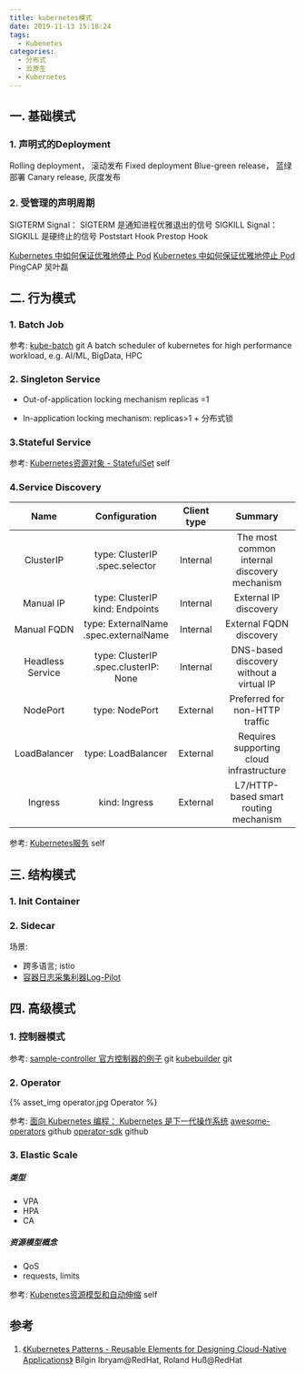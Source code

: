 ```yaml
---
title: kubernetes模式
date: 2019-11-13 15:18:24
tags:
  - Kubenetes
categories:
  - 分布式 
  - 云原生
  - Kubernetes  
---
```


<p></p>
<!-- more -->

## 一. 基础模式

### 1. 声明式的Deployment
   Rolling deployment， 滚动发布
   Fixed deployment
   Blue-green release， 蓝绿部署
   Canary release, 灰度发布

### 2. 受管理的声明周期
   SIGTERM Signal：  SIGTERM 是通知进程优雅退出的信号
   SIGKILL Signal： SIGKILL 是硬终止的信号
   Poststart Hook
   Prestop Hook

   [Kubernetes 中如何保证优雅地停止 Pod](https://aleiwu.com/post/tidb-opeartor-webhook) 
   [Kubernetes 中如何保证优雅地停止 Pod](https://mp.weixin.qq.com/s/wvg2AqOZd-WtjehGWNWFXg)
   PingCAP 吴叶磊

## 二. 行为模式

### 1. Batch Job

参考:
[kube-batch](https://github.com/kubernetes-sigs/kube-batch)   git
A batch scheduler of kubernetes for high performance workload, e.g. AI/ML, BigData, HPC  

### 2. Singleton Service
 
 + Out-of-application locking mechanism
   replicas =1

 + In-application locking mechanism: 
   replicas>1  + 分布式锁

### 3.Stateful Service

参考:
[Kubernetes资源对象 - StatefulSet](../../../../2019/11/11/k8sStatefulSet/) self

### 4.Service Discovery


Name | Configuration | Client type | Summary
:-:  | :-:  |  :-:  | :-:
ClusterIP| type: ClusterIP <br> .spec.selector | Internal | The most common internal discovery mechanism
Manual IP | type: ClusterIP <br> kind: Endpoints |Internal | External IP discovery
Manual FQDN | type: ExternalName <br> .spec.externalName |Internal | External FQDN discovery
Headless Service | type: ClusterIP <br> .spec.clusterIP: None | Internal | DNS-based discovery without a virtual IP
NodePort | type: NodePort | External | Preferred for non-HTTP traffic
LoadBalancer | type: LoadBalancer | External | Requires supporting cloud infrastructure
Ingress | kind: Ingress | External | L7/HTTP-based smart routing mechanism

参考:
[Kubernetes服务](../../../../2019/11/04/k8sService/) self

## 三. 结构模式

### 1. Init Container

### 2. Sidecar

场景:
+ 跨多语言; istio 
+ [容器日志采集利器Log-Pilot](https://yq.aliyun.com/articles/674327)

## 四. 高级模式

### 1. 控制器模式

参考:
[sample-controller 官方控制器的例子](https://github.com/kubernetes/sample-controller) git
[kubebuilder](https://github.com/kubernetes-sigs/kubebuilder) git

### 2. Operator

{% asset_img   operator.jpg  Operator  %} 

参考:
[面向 Kubernetes 编程： Kubernetes 是下一代操作系统](https://mp.weixin.qq.com/s/E5-agHtMvW_X7znVJDkTKA)
[awesome-operators](https://github.com/www6v/awesome-operators)   github 
[operator-sdk](https://github.com/operator-framework/operator-sdk)  github

### 3. Elastic Scale

##### 类型
+ VPA
+ HPA
+ CA

##### 资源模型概念
+ QoS
+ requests, limits

参考:
[Kubenetes资源模型和自动伸缩](../../../../2019/11/14/k8sResouceModel/) self

## 参考
1. [《Kubernetes Patterns - Reusable Elements for Designing Cloud-Native Applications》]()  Bilgin Ibryam@RedHat, Roland Huß@RedHat